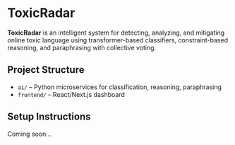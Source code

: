 # ToxicRadar

**ToxicRadar** is an intelligent system for detecting, analyzing, and mitigating online toxic language using transformer-based classifiers, constraint-based reasoning, and paraphrasing with collective voting.

## Project Structure
- `ai/` – Python microservices for classification, reasoning, paraphrasing
- `frontend/` – React/Next.js dashboard

## Setup Instructions
Coming soon...
